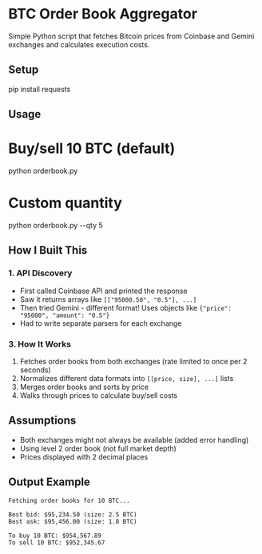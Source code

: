 # BTC Order Book Aggregator

Simple Python script that fetches Bitcoin prices from Coinbase and Gemini exchanges and calculates execution costs.

## Setup
pip install requests

## Usage
# Buy/sell 10 BTC (default)
python orderbook.py

# Custom quantity
python orderbook.py --qty 5

## How I Built This

### 1. API Discovery
- First called Coinbase API and printed the response
- Saw it returns arrays like `[["95000.50", "0.5"], ...]`
- Then tried Gemini - different format! Uses objects like `{"price": "95000", "amount": "0.5"}`
- Had to write separate parsers for each exchange



### 3. How It Works
1. Fetches order books from both exchanges (rate limited to once per 2 seconds)
2. Normalizes different data formats into `[[price, size], ...]` lists
3. Merges order books and sorts by price
4. Walks through prices to calculate buy/sell costs

## Assumptions
- Both exchanges might not always be available (added error handling)
- Using level 2 order book (not full market depth)
- Prices displayed with 2 decimal places

## Output Example
```
Fetching order books for 10 BTC...

Best bid: $95,234.50 (size: 2.5 BTC)
Best ask: $95,456.00 (size: 1.8 BTC)

To buy 10 BTC: $954,567.89
To sell 10 BTC: $952,345.67
```